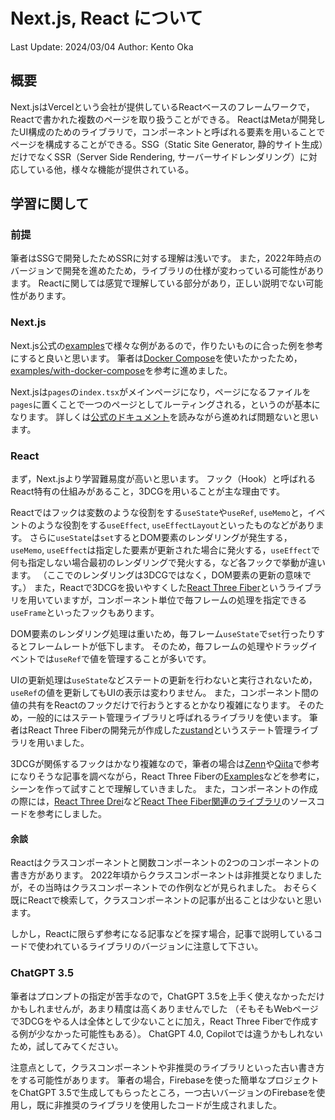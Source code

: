 # Next.js, React について

Last Update: 2024/03/04
Author: Kento Oka

## 概要
Next.jsはVercelという会社が提供しているReactベースのフレームワークで，Reactで書かれた複数のページを取り扱うことができる。
ReactはMetaが開発したUI構成のためのライブラリで，コンポーネントと呼ばれる要素を用いることでページを構成することができる。SSG（Static Site Generator, 静的サイト生成）だけでなくSSR（Server Side Rendering, サーバーサイドレンダリング）に対応している他，様々な機能が提供されている。

## 学習に関して
### 前提
筆者はSSGで開発したためSSRに対する理解は浅いです。
また，2022年時点のバージョンで開発を進めたため，ライブラリの仕様が変わっている可能性があります。
Reactに関しては感覚で理解している部分があり，正しい説明でない可能性があります。

### Next.js
Next.js公式の[examples](https://github.com/vercel/next.js/tree/deprecated-main/examples)で様々な例があるので，作りたいものに合った例を参考にすると良いと思います。
筆者は[Docker Compose](https://docs.docker.com/compose/)を使いたかったため，[examples/with-docker-compose](https://github.com/vercel/next.js/blob/canary/examples/with-docker-compose/docker-compose.dev.yml)を参考に進めました。

Next.jsは`pages`の`index.tsx`がメインページになり，ページになるファイルを`pages`に置くことで一つのページとしてルーティングされる，というのが基本になります。
詳しくは[公式のドキュメント](https://nextjs.org/docs)を読みながら進めれば問題ないと思います。

### React
まず，Next.jsより学習難易度が高いと思います。
フック（Hook）と呼ばれるReact特有の仕組みがあること，3DCGを用いることが主な理由です。

Reactではフックは変数のような役割をする`useState`や`useRef`, `useMemo`と，イベントのような役割をする`useEffect`, `useEffectLayout`といったものなどがあります。
さらに`useState`は`set`するとDOM要素のレンダリングが発生する，`useMemo`, `useEffect`は指定した要素が更新された場合に発火する，`useEffect`で何も指定しない場合最初のレンダリングで発火する，など各フックで挙動が違います。
（ここでのレンダリングは3DCGではなく，DOM要素の更新の意味です。）
また，Reactで3DCGを扱いやすくした[React Three Fiber](https://docs.pmnd.rs/react-three-fiber/getting-started/introduction)というライブラリを用いていますが，コンポーネント単位で毎フレームの処理を指定できる`useFrame`といったフックもあります。

DOM要素のレンダリング処理は重いため，毎フレーム`useState`で`set`行ったりするとフレームレートが低下します。
そのため，毎フレームの処理やドラッグイベントでは`useRef`で値を管理することが多いです。

UIの更新処理は`useState`などステートの更新を行わないと実行されないため，`useRef`の値を更新してもUIの表示は変わりません。
また，コンポーネント間の値の共有をReactのフックだけで行おうとするとかなり複雑になります。
そのため，一般的にはステート管理ライブラリと呼ばれるライブラリを使います。
筆者はReact Three Fiberの開発元が作成した[zustand](https://github.com/pmndrs/zustand)というステート管理ライブラリを用いました。

3DCGが関係するフックはかなり複雑なので，筆者の場合は[Zenn](https://zenn.dev/)や[Qiita](https://qiita.com/)で参考になりそうな記事を調べながら，React Three Fiberの[Examples](https://docs.pmnd.rs/react-three-fiber/getting-started/examples)などを参考に，シーンを作って試すことで理解していきました。
また，コンポーネントの作成の際には，[React Three Drei](https://github.com/pmndrs/drei)など[React Thee Fiber関連のライブラリ](https://github.com/pmndrs/react-three-fiber?tab=readme-ov-file#ecosystem)のソースコードを参考にしました。

#### 余談
Reactはクラスコンポーネントと関数コンポーネントの2つのコンポーネントの書き方があります。
2022年頃からクラスコンポーネントは非推奨となりましたが，その当時はクラスコンポーネントでの作例などが見られました。
おそらく既にReactで検索して，クラスコンポーネントの記事が出ることは少ないと思います。

しかし，Reactに限らず参考になる記事などを探す場合，記事で説明しているコードで使われているライブラリのバージョンに注意して下さい。

### ChatGPT 3.5
筆者はプロンプトの指定が苦手なので，ChatGPT 3.5を上手く使えなかっただけかもしれませんが，あまり精度は高くありませんでした
（そもそもWebページで3DCGをやる人は全体として少ないことに加え，React Three Fiberで作成する例が少なかった可能性もある）。
ChatGPT 4.0, Copilotでは違うかもしれないため，試してみてください。

注意点として，クラスコンポーネントや非推奨のライブラリといった古い書き方をする可能性があります。
筆者の場合，Firebaseを使った簡単なプロジェクトをChatGPT 3.5で生成してもらったところ，一つ古いバージョンのFirebaseを使用し，既に非推奨のライブラリを使用したコードが生成されました。